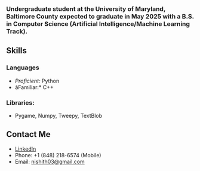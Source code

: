 ### Undergraduate student at the University of Maryland, Baltimore County expected to graduate in May 2025 with a B.S. in Computer Science (Artificial Intelligence/Machine Learning Track).
## Skills
### Languages
* *Proficient:* Python
* āFamiliar:* C++
### Libraries: 
* Pygame, Numpy, Tweepy, TextBlob
## Contact Me
* [LinkedIn](https://www.linkedin.com/in/nishithsoni/)
* Phone: +1 (848) 218-6574 (Mobile)
* Email: nishith03@gmail.com

<!--
**nishithsoni/nishithsoni** is a ✨ _special_ ✨ repository because its `README.md` (this file) appears on your GitHub profile.

Here are some ideas to get you started:

- 🔭 I’m currently working on ...
- 🌱 I’m currently learning ...
- 👯 I’m looking to collaborate on ...
- 🤔 I’m looking for help with ...
- 💬 Ask me about ...
- 📫 How to reach me: ...
- 😄 Pronouns: ...
- ⚡ Fun fact: ...
-->
